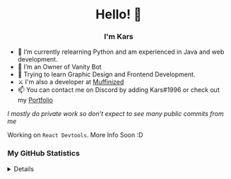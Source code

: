 <h1 align='center'>Hello! 👋</h1>

<h3 align='center'>I'm Kars</h3>

- 🌱 I’m currently relearning Python and am experienced in Java and web development.
- 🔭 I’m an Owner of Vanity Bot
- 🧠 Trying to learn Graphic Design and Frontend Development.
- ⚔  I'm also a developer at
[Muffinized](https://discord.gg/pZ6aakyeun)
- 📫 You can contact me on Discord by adding Kars#1996 or check out my [Portfolio](https://kars.bio)

*I mostly do private work so don't expect to see many public commits from me*

Working on `React Devtools`. More Info Soon :D

### My GitHub Statistics
<details>
  <p align="center">  
    <a href="https://github.com/kars1996">
      <img alt="GitHub Stats" src="https://streak-stats.demolab.com?user=kars1996&theme=dark&hide_border=true&ring=FFA117&fire=FFA117&currStreakLabel=FFA117"/>
    </a>
  </p>
  <p> Languages/Tools:</p>
  <p><b>Python, CSS, JS, HTML, NodeJS, NextJS, React, React Native, TypeScript, C++, C, C#, Bash, Lua, Java (Probably More lol)</b></p>
  I also take Discord Bot and Website commisions. Contact info found on my site.<b>
  I also have over 70+ Private repos that i actively work on so don't worry about how much i code!
</details>
